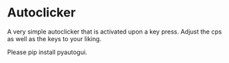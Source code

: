 # Autoclicker
A very simple autoclicker that is activated upon a key press. Adjust the cps as well as the keys to your liking.

Please pip install pyautogui.
